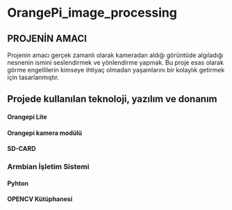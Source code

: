 # OrangePi_image_processing
 ## PROJENİN AMACI 
 Projenin amacı gerçek zamanlı olarak kameradan aldığı  görüntüde algıladığı nesnenin ismini seslendirmek ve yönlendirme yapmak.
 Bu proje esas olarak görme engellilerin kimseye ihtiyaç olmadan yaşamlarını bir kolaylık getirmek için tasarlanmıştır.
##  Projede kullanılan teknoloji, yazılım ve donanım
 #### Orangepi Lite 
 #### Orangepi kamera modülü 
 #### SD-CARD
 ### Armbian İşletim Sistemi
 #### Pyhton
 #### OPENCV Kütüphanesi

 
 
 
 
 


 



